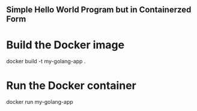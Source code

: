 ## Simple Hello World Program but in Containerzed Form

# Build the Docker image
docker build -t my-golang-app .

# Run the Docker container
docker run my-golang-app
